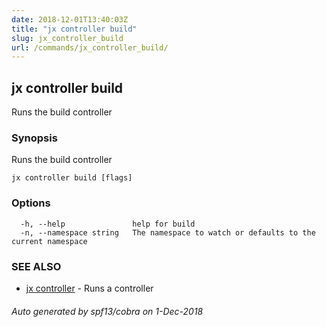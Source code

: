 ```yaml
---
date: 2018-12-01T13:40:03Z
title: "jx controller build"
slug: jx_controller_build
url: /commands/jx_controller_build/
---
```

## jx controller build

Runs the build controller

### Synopsis

Runs the build controller

```
jx controller build [flags]
```

### Options

```
  -h, --help               help for build
  -n, --namespace string   The namespace to watch or defaults to the current namespace
```

### SEE ALSO

* [jx controller](/commands/jx_controller/)	 - Runs a controller

###### Auto generated by spf13/cobra on 1-Dec-2018
